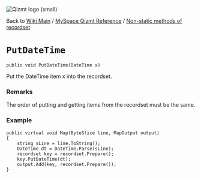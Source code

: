 <a href='Hidden comment: Image:'></a><img src='http://qizmt.googlecode.com/svn/wiki/images/Qizmt_logo_small.png' alt='Qizmt logo (small)' />

Back to <a href='Hidden comment: Link:'></a>[Wiki Main](Main.md) / [MySpace Qizmt Reference](MySpaceQizmtReference.md) / [Non-static methods of recordset](MySpaceQizmtReferenceRecordsetMethods.md)



# `PutDateTime` #
`public void PutDateTime(DateTime x)`

Put the DateTime item x into the recordset.
### Remarks ###
The order of putting and getting items from the recordset must be the same.

### Example ###
```
public virtual void Map(ByteSlice line, MapOutput output)
{
    string sLine = line.ToString();
    DateTime dt = DateTime.Parse(sLine);
    recordset key = recordset.Prepare();
    key.PutDateTime(dt);
    output.Add(key, recordset.Prepare());
} 
```